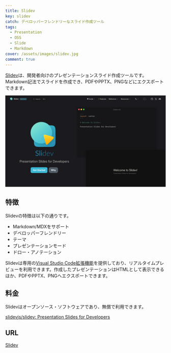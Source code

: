```yaml
---
title: Slidev
key: slidev
catch: デベロッパーフレンドリーなスライド作成ツール
tags:
  - Presentation
  - OSS
  - Slide
  - Markdown
cover: /assets/images/slidev.jpg
comment: true
---
```


[Slidev](https://sli.dev/)は、開発者向けのプレゼンテーションスライド作成ツールです。Markdown記法でスライドを作成でき、PDFやPPTX、PNGなどにエクスポートできます。

[![SlidevのWebサイト](/assets/images/slidev.jpg)](https://sli.dev/)

<!--more-->

## 特徴

Slidevの特徴は以下の通りです。

- Markdown/MDXをサポート
- デベロッパーフレンドリー
- テーマ
- プレゼンテーションモード
- ドロー・アノテーション

Slidevは専用の[Visual Studio Code拡張機能](https://sli.dev/features/vscode-extension)を提供しており、リアルタイムプレビューを利用できます。作成したプレゼンテーションはHTMLとして表示できるほか、PDFやPPTX、PNGへエクスポートできます。

## 料金

Slidevはオープンソース・ソフトウェアであり、無償で利用できます。

[slidevjs/slidev: Presentation Slides for Developers](https://github.com/slidevjs/slidev)

## URL

[Slidev](https://sli.dev/)
